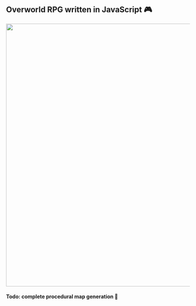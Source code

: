 ## Overworld RPG written in JavaScript :video_game:

<img src="prototype.gif?raw=true" width="720px">

#### Todo: complete procedural map generation :construction:

